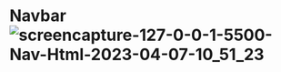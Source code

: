 # Navbar![screencapture-127-0-0-1-5500-Nav-Html-2023-04-07-10_51_23](https://user-images.githubusercontent.com/121686735/230548352-3ad4411a-787e-4d1b-bbd7-5e2ed7601ef9.png)

